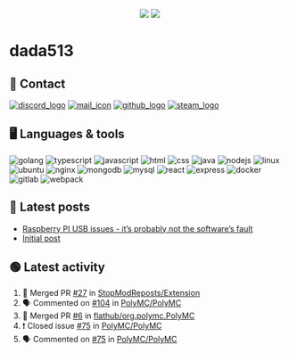<p align="center">
  <img src="https://github-readme-stats.vercel.app/api?username=dada513&show_icons=true&count_private=true&include_all_commits=true&hide_border=true"/>
  <img src="https://github-readme-stats.vercel.app/api/top-langs/?username=dada513&layout=compact&count_private=true&include_all_commits=true&hide_border=true&langs_count=10"/>
</p>

# dada513

## 📨 Contact

[![discord_logo](https://icongr.am/material/discord.svg)](./discord.md)
[![mail_icon](https://icongr.am/material/email.svg)](mailto:dada513@protonmail.com)
[![github_logo](https://icongr.am/material/github.svg)](https://github.com/dada513)
[![steam_logo](https://icongr.am/material/steam.svg)](http://steamcommunity.com/profiles/76561198966378927)

## 🖥️ Languages & tools

![golang](https://icongr.am/devicon/go-original.svg)
![typescript](https://icongr.am/devicon/typescript-original.svg)
![javascript](https://icongr.am/devicon/javascript-original.svg)
![html](https://icongr.am/devicon/html5-original.svg)
![css](https://icongr.am/devicon/css3-original.svg)
![java](https://icongr.am/devicon/java-original.svg)
![nodejs](https://icongr.am/devicon/nodejs-original.svg)
![linux](https://icongr.am/devicon/linux-original.svg)
![ubuntu](https://icongr.am/devicon/ubuntu-plain.svg)
![nginx](https://icongr.am/devicon/nginx-original.svg)
![mongodb](https://icongr.am/devicon/mongodb-original-wordmark.svg)
![mysql](https://icongr.am/devicon/mysql-original-wordmark.svg)
![react](https://icongr.am/devicon/react-original.svg)
![express](https://icongr.am/devicon/express-original-wordmark.svg)
![docker](https://icongr.am/devicon/docker-original.svg)
![gitlab](https://icongr.am/devicon/gitlab-original.svg)
![webpack](https://icongr.am/devicon/webpack-original.svg)

## 📘 Latest posts

<!-- BLOG-POST-LIST:START -->
- [Raspberry PI USB issues - it’s probably not the software’s fault](https://d513.space/raspberry/2021/12/09/raspberry-pi-power-fix.html)
- [Initial post](https://d513.space/2021/12/08/init.html)
<!-- BLOG-POST-LIST:END -->

## 🟢 Latest activity

<!--START_SECTION:activity-->

1. 🎉 Merged PR [#27](https://github.com/StopModReposts/Extension/pull/27) in [StopModReposts/Extension](https://github.com/StopModReposts/Extension)
2. 🗣 Commented on [#104](https://github.com/PolyMC/PolyMC/issues/104) in [PolyMC/PolyMC](https://github.com/PolyMC/PolyMC)
3. 🎉 Merged PR [#6](https://github.com/flathub/org.polymc.PolyMC/pull/6) in [flathub/org.polymc.PolyMC](https://github.com/flathub/org.polymc.PolyMC)
4. ❗️ Closed issue [#75](https://github.com/PolyMC/PolyMC/issues/75) in [PolyMC/PolyMC](https://github.com/PolyMC/PolyMC)
5. 🗣 Commented on [#75](https://github.com/PolyMC/PolyMC/issues/75) in [PolyMC/PolyMC](https://github.com/PolyMC/PolyMC)
<!--END_SECTION:activity-->
